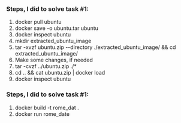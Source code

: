 ### Steps, I did to solve task #1:
1. docker pull ubuntu
2. docker save -o ubuntu.tar ubuntu
3. docker inspect ubuntu
4. mkdir extracted_ubuntu_image
5. tar -xvzf ubuntu.zip --directory ./extracted_ubuntu_image/ && cd extracted_ubuntu_image/
6. Make some changes, if needed
7. tar -cvzf ../ubuntu.zip ./*
8. cd .. && cat ubuntu.zip | docker load
9. docker inspect ubuntu

### Steps, I did to solve task #1:
1. docker build -t rome_dat .
2. docker run rome_date